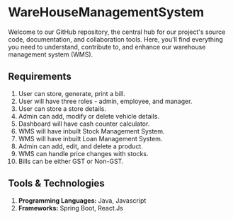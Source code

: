 # WareHouseManagementSystem
Welcome to our GitHub repository, the central hub for our project's source code, documentation, and collaboration tools. Here, you'll find everything you need to understand, contribute to, and enhance our warehouse management system (WMS).


## Requirements
1. User can store, generate, print a bill.
2. User will have three roles - admin, employee, and manager.
3. User can store a store details.
4. Admin can add, modify or delete vehicle details.
5. Dashboard will have cash counter calculator.
6. WMS will have inbuilt Stock Management System.
7. WMS will have inbuilt Loan Management System.
8. Admin can add, edit, and delete a product.
9. WMS can handle price changes with stocks.
10. Bills can be either GST or Non-GST.

## Tools & Technologies
1. **Programming Languages:** Java, Javascript
2. **Frameworks:** Spring Boot, React.Js
